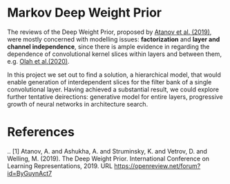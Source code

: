 # Markov Deep Weight Prior

The reviews of the Deep Weight Prior, proposed by [Atanov et al. (2019)](https://openreview.net/forum?id=ByGuynAct7), were mostly concerned with modelling issues: **factorization** and **layer and channel independence**, since there is ample evidence in regarding the dependence of convolutional kernel slices within layers and between them, e.g. [Olah et al.(2020)](https://distill.pub/2020/circuits/zoom-in).

In this project we set out to find a solution, a hierarchical model, that would enable generation of interdependent slices for the filter bank of a single convolutional layer. Having achieved a substantial result, we could explore further tentative deirections: generative model for entire layers, progressive growth of neural networks in architecture search.


# References

.. [1] Atanov, A. and Ashukha, A. and Struminsky, K. and Vetrov, D. and Welling, M. (2019). The Deep Weight Prior. International Conference on Learning Representations, 2019. URL https://openreview.net/forum?id=ByGuynAct7

